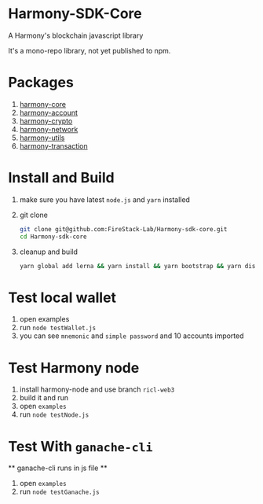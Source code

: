 # Harmony-SDK-Core

A Harmony's blockchain javascript library

It's a mono-repo library, not yet published to npm.

# Packages

1. [harmony-core](https://github.com/FireStack-Lab/Harmony-sdk-core/tree/master/packages/harmony-core)
2. [harmony-account](https://github.com/FireStack-Lab/Harmony-sdk-core/tree/master/packages/harmony-account)
3. [harmony-crypto](https://github.com/FireStack-Lab/Harmony-sdk-core/tree/master/packages/harmony-crypto)
4. [harmony-network](https://github.com/FireStack-Lab/Harmony-sdk-core/tree/master/packages/harmony-network)
5. [harmony-utils](https://github.com/FireStack-Lab/Harmony-sdk-core/tree/master/packages/harmony-utils)
6. [harmony-transaction](https://github.com/FireStack-Lab/Harmony-sdk-core/tree/master/packages/harmony-transaction)


# Install and Build
1. make sure you have latest `node.js` and `yarn` installed

2. git clone
   
   ```bash
   git clone git@github.com:FireStack-Lab/Harmony-sdk-core.git
   cd Harmony-sdk-core
   ```

3. cleanup and build
   
   ```bash
   yarn global add lerna && yarn install && yarn bootstrap && yarn dist
   ```


# Test local wallet

1. open examples
2. run `node testWallet.js`
3. you can see `mnemonic` and `simple password` and 10 accounts imported
   

# Test Harmony node
1. install harmony-node and use branch `ricl-web3`
2. build it and run
3. open `examples`
4. run `node testNode.js`


# Test With `ganache-cli`
** ganache-cli runs in js file **
1. open `examples`
2. run `node testGanache.js`
